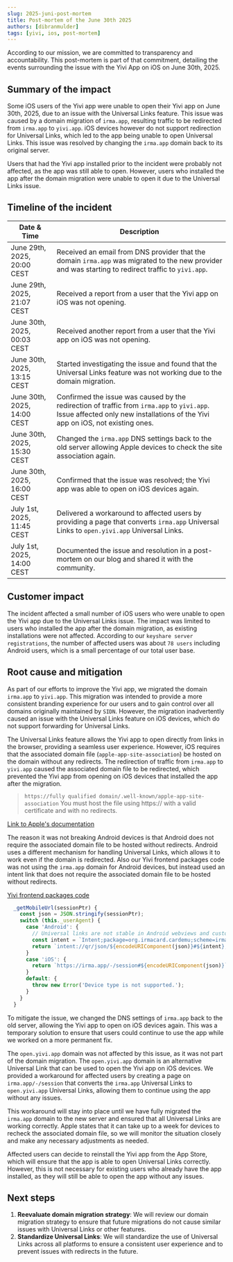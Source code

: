 ```yaml
---
slug: 2025-juni-post-mortem
title: Post-mortem of the June 30th 2025
authors: [dibranmulder]
tags: [yivi, ios, post-mortem]
---
```


According to our mission, we are committed to transparency and accountability. This post-mortem is part of that commitment, detailing the events surrounding the issue with the Yivi App on iOS on June 30th, 2025.

## Summary of the impact
Some iOS users of the Yivi app were unable to open their Yivi app on June 30th, 2025, due to an issue with the Universal Links feature. This issue was caused by a domain migration of `irma.app`, resulting traffic to be redirected from `irma.app` to `yivi.app`. iOS devices however do not support redirection for Universal Links, which led to the app being unable to open Universal Links. This issue was resolved by changing the `irma.app` domain back to its original server.

Users that had the Yivi app installed prior to the incident were probably not affected, as the app was still able to open. However, users who installed the app after the domain migration were unable to open it due to the Universal Links issue.

## Timeline of the incident
| Date & Time                      | Description                                                                                                                                                                                          |
|-----------------------------------|------------------------------------------------------------------------------------------------------------------------------------------------------------------------------------------------------|
| June 29th, 2025, 20:00 CEST       | Received an email from DNS provider that the domain `irma.app` was migrated to the new provider and was starting to redirect traffic to `yivi.app`.                                                          |
| June 29th, 2025, 21:07 CEST       | Received a report from a user that the Yivi app on iOS was not opening.                                                                                                                               |
| June 30th, 2025, 00:03 CEST       | Received another report from a user that the Yivi app on iOS was not opening.                                                                                                                         |
| June 30th, 2025, 13:15 CEST       | Started investigating the issue and found that the Universal Links feature was not working due to the domain migration.                                         |
| June 30th, 2025, 14:00 CEST       | Confirmed the issue was caused by the redirection of traffic from `irma.app` to `yivi.app`. Issue affected only new installations of the Yivi app on iOS, not existing ones.                               |
| June 30th, 2025, 15:30 CEST       | Changed the `irma.app` DNS settings back to the old server allowing Apple devices to check the site association again.                                                                                                          |
| June 30th, 2025, 16:00 CEST       | Confirmed that the issue was resolved; the Yivi app was able to open on iOS devices again.                                                                                                           |
| July 1st, 2025, 11:45 CEST        | Delivered a workaround to affected users by providing a page that converts `irma.app` Universal Links to `open.yivi.app` Universal Links.                                                           |
| July 1st, 2025, 14:00 CEST        | Documented the issue and resolution in a post-mortem on our blog and shared it with the community.                                                                                                   |


## Customer impact
The incident affected a small number of iOS users who were unable to open the Yivi app due to the Universal Links issue. The impact was limited to users who installed the app after the domain migration, as existing installations were not affected. According to our `keyshare server registrations`, the number of affected users was about `78 users` including Android users, which is a small percentage of our total user base.

## Root cause and mitigation
As part of our efforts to improve the Yivi app, we migrated the domain `irma.app` to `yivi.app`. This migration was intended to provide a more consistent branding experience for our users and to gain control over all domains originally maintained by `SIDN`. However, the migration inadvertently caused an issue with the Universal Links feature on iOS devices, which do not support forwarding for Universal Links.

The Universal Links feature allows the Yivi app to open directly from links in the browser, providing a seamless user experience. However, iOS requires that the associated domain file (`apple-app-site-association`) be hosted on the domain without any redirects. The redirection of traffic from `irma.app` to `yivi.app` caused the associated domain file to be redirected, which prevented the Yivi app from opening on iOS devices that installed the app after the migration.

> `https://fully qualified domain/.well-known/apple-app-site-association`
> You must host the file using https:// with a valid certificate and with no redirects.

[Link to Apple's documentation](https://developer.apple.com/documentation/xcode/supporting-associated-domains#:~:text=and%20with%20no-,redirects,-.)

The reason it was not breaking Android devices is that Android does not require the associated domain file to be hosted without redirects. Android uses a different mechanism for handling Universal Links, which allows it to work even if the domain is redirected.
Also our Yivi frontend packages code was not using the `irma.app` domain for Android devices, but instead used an intent link that does not require the associated domain file to be hosted without redirects.

[Yivi frontend packages code](https://github.com/privacybydesign/yivi-frontend-packages/blob/da76c44b0698563bc95c66c3552c2cb914747ec0/plugins/yivi-client/state-client.js#L296)
```js
  _getMobileUrl(sessionPtr) {
    const json = JSON.stringify(sessionPtr);
    switch (this._userAgent) {
      case 'Android': {
        // Universal links are not stable in Android webviews and custom tabs, so always use intent links.
        const intent = `Intent;package=org.irmacard.cardemu;scheme=irma;l.timestamp=${Date.now()}`;
        return `intent://qr/json/${encodeURIComponent(json)}#${intent};end`;
      }
      case 'iOS': {
        return `https://irma.app/-/session#${encodeURIComponent(json)}`;
      }
      default: {
        throw new Error('Device type is not supported.');
      }
    }
  }
```

To mitigate the issue, we changed the DNS settings of `irma.app` back to the old server, allowing the Yivi app to open on iOS devices again. This was a temporary solution to ensure that users could continue to use the app while we worked on a more permanent fix.

The `open.yivi.app` domain was not affected by this issue, as it was not part of the domain migration. The `open.yivi.app` domain is an alternative Universal Link that can be used to open the Yivi app on iOS devices. We provided a workaround for affected users by creating a page on `irma.app/-/session` that converts the `irma.app` Universal Links to `open.yivi.app` Universal Links, allowing them to continue using the app without any issues.

This workaround will stay into place until we have fully migrated the `irma.app` domain to the new server and ensured that all Universal Links are working correctly. Apple states that it can take up to a week for devices to recheck the associated domain file, so we will monitor the situation closely and make any necessary adjustments as needed.

Affected users can decide to reinstall the Yivi app from the App Store, which will ensure that the app is able to open Universal Links correctly. However, this is not necessary for existing users who already have the app installed, as they will still be able to open the app without any issues.

## Next steps
1. **Reevaluate domain migration strategy**: We will review our domain migration strategy to ensure that future migrations do not cause similar issues with Universal Links or other features.
2. **Standardize Universal Links**: We will standardize the use of Universal Links across all platforms to ensure a consistent user experience and to prevent issues with redirects in the future.
